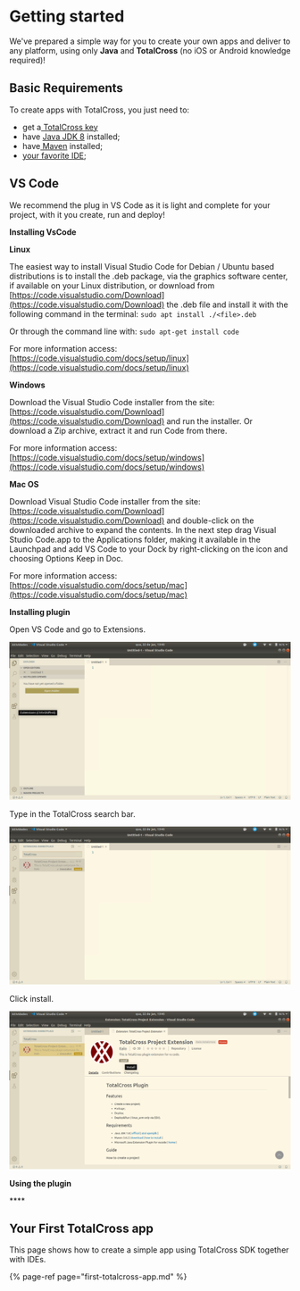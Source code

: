 # Getting started

We've prepared a simple way for you to create your own apps and deliver to any platform, using only **Java** and **TotalCross** \(no iOS or Android knowledge required\)!

## **Basic Requirements**

To create apps with TotalCross, you just need to:

* get a[ TotalCross key](https://learn.totalcross.com/learn-totalcross/requirements/totalcross-key)
* have [Java JDK 8](https://learn.totalcross.com/learn-totalcross/requirements/java-8) installed;
* have[ Maven](https://app.gitbook.com/@totalcross/s/playbook/~/drafts/-LckZfuWjUhttQtTbzGx/primary/learn-totalcross/getting-started/basic-requirements/maven) installed;
* [your favorite IDE](https://learn.totalcross.com/learn-totalcross/getting-started/first-totalcross-app);

## VS Code

We recommend the plug in VS Code as it is light and complete for your project, with it you create, run and deploy!

**Installing VsCode**

**Linux**

The easiest way to install Visual Studio Code for Debian / Ubuntu based distributions is to install the .deb package, via the graphics software center, if available on your Linux distribution, or download from [https://code.visualstudio.com/Download](https://code.visualstudio.com/Download) the .deb file and install it with the following command in the terminal: `sudo apt install ./<file>.deb`

Or through the command line with: `sudo apt-get install code`  


For more information access: [https://code.visualstudio.com/docs/setup/linux](https://code.visualstudio.com/docs/setup/linux)

 **Windows**

Download the Visual Studio Code installer from the site: [https://code.visualstudio.com/Download](https://code.visualstudio.com/Download) and run the installer. Or download a Zip archive, extract it and run Code from there. 

For more information access: [https://code.visualstudio.com/docs/setup/windows](https://code.visualstudio.com/docs/setup/windows)  


**Mac OS**

Download Visual Studio Code installer from the site: [https://code.visualstudio.com/Download](https://code.visualstudio.com/Download) and double-click on the downloaded archive to expand the contents. In the next step drag Visual Studio Code.app to the Applications folder, making it available in the Launchpad and add VS Code to your Dock by right-clicking on the icon and choosing  Options Keep in Doc.  


For more information access: [https://code.visualstudio.com/docs/setup/mac](https://code.visualstudio.com/docs/setup/mac)  


**Installing plugin**

Open VS Code and go to Extensions.

![](../../.gitbook/assets/captura-de-tela-de-2020-01-22-13-45-04.png)

Type in the TotalCross search bar.

![](../../.gitbook/assets/captura-de-tela-de-2020-01-22-13-45-07.png)

Click install.

![](../../.gitbook/assets/captura-de-tela-de-2020-01-22-13-45-14.png)

**Using the plugin**

\*\*\*\*

## Your First TotalCross app

This page shows how to create a simple app using TotalCross SDK together with IDEs.

{% page-ref page="first-totalcross-app.md" %}


